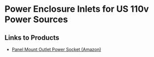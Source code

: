 # Power Enclosure Inlets for US 110v Power Sources

## Links to Products

* [Panel Mount Outlet Power Socket (Amazon)](https://amzn.to/3vvxrDp)